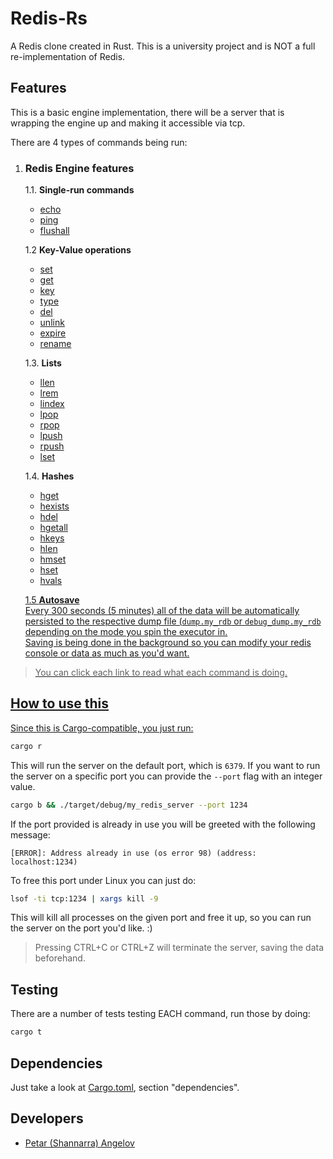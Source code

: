 # Redis-Rs

A Redis clone created in Rust.
This is a university project and is NOT a full re-implementation of Redis.

## Features
This is a basic engine implementation, there will be a server that is wrapping the engine up and making it accessible via tcp.


There are 4 types of commands being run:
1. ### Redis Engine features
    1.1. __Single-run commands__
    <ul>
      <li><a href="https://redis.io/commands/echo/">echo</a></li>
      <li><a href="https://redis.io/commands/ping/">ping</a></li>
      <li><a href="https://redis.io/commands/flushall/">flushall</a></li>
    </ul>

    1.2 __Key-Value operations__
    <ul>
      <li><a href="https://redis.io/commands/set/">set</a></li>
      <li><a href="https://redis.io/commands/get/">get</a></li>
      <li><a href="https://redis.io/commands/key/">key</a></li>
      <li><a href="https://redis.io/commands/type/">type</a></li>
      <li><a href="https://redis.io/commands/del/">del</a></li>
      <li><a href="https://redis.io/commands/unlink/">unlink</a></li>
      <li><a href="https://redis.io/commands/expire/">expire</a></li>
      <li><a href="https://redis.io/commands/rename/">rename</a></li>
    </ul>

    1.3. __Lists__
    <ul>
      <li><a href="https://redis.io/commands/llen/">llen</a></li>
      <li><a href="https://redis.io/commands/lrem/">lrem</a></li>
      <li><a href="https://redis.io/commands/lindex/">lindex</a></li>
      <li><a href="https://redis.io/commands/lpop/">lpop</a></li>
      <li><a href="https://redis.io/commands/rpop/">rpop</a></li>
      <li><a href="https://redis.io/commands/lpush/">lpush</a></li>
      <li><a href="https://redis.io/commands/rpush/">rpush</a></li>
      <li><a href="https://redis.io/commands/lset/">lset</a></li>
    </ul>

    1.4. __Hashes__
    <ul>
      <li><a href="https://redis.io/commands/hget/">hget</li>
      <li><a href="https://redis.io/commands/hexists/">hexists</li>
      <li><a href="https://redis.io/commands/hdel/">hdel</li>
      <li><a href="https://redis.io/commands/hgetall/">hgetall</li>
      <li><a href="https://redis.io/commands/hkeys/">hkeys</li>
      <li><a href="https://redis.io/commands/hlen/">hlen</li>
      <li><a href="https://redis.io/commands/hmset/">hmset</li>
      <li><a href="https://redis.io/commands/hset/">hset</li>
      <li><a href="https://redis.io/commands/hvals/">hvals</li>
    </ul>



    1.5  __Autosave__  
        Every 300 seconds (5 minutes) all of the data will be automatically persisted to the respective dump file (`dump.my_rdb` or `debug_dump.my_rdb` depending on the mode you spin the executor in.  
        Saving is being done in the background so you can modify your redis console or data as much as you'd want.

> You can click each link to read what each command is doing.

## How to use this
Since this is Cargo-compatible, you just run:
```sh
cargo r
```

This will run the server on the default port, which is `6379`.
If you want to run the server on a specific port you can provide the `--port` flag with an integer value.
```sh
cargo b && ./target/debug/my_redis_server --port 1234
```

If the port provided is already in use you will be greeted with the following message:
```
[ERROR]: Address already in use (os error 98) (address: localhost:1234)
```

To free this port under Linux you can just do:
```sh
lsof -ti tcp:1234 | xargs kill -9
```
This will kill all processes on the given port and free it up, so you can run the server on the port you'd like. :)

> Pressing CTRL+C or CTRL+Z will terminate the server, saving the data beforehand.

## Testing
There are a number of tests testing EACH command, run those by doing:
```sh
cargo t
```

## Dependencies
Just take a look at [Cargo.toml](./Cargo.toml), section "dependencies".

## Developers
- [Petar (Shannarra) Angelov](https://www.github.com/Shannarra)

